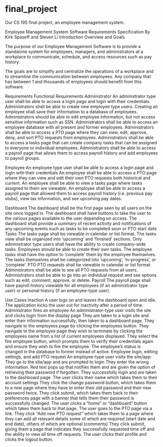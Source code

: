 # final_project
Our CS 195 final project, an employee management system. 

Employee Management System Software Requirements Specification
By Kirk Spaseff and Steven Li
Introduction
Overview and Goals

The purpose of our Employee Management Software is to provide a standalone system for employees, managers, and administrators at a workplace to communicate, schedule, and access resources such as pay history. 

The goals are to simplify and centralize the operations of a workplace and to streamline the communication between employees. Any company that has between 1 and thousands of employees should benefit from this software. 

Requirements
Functional Requirements
Administrator
An administrator type user shall be able to access a login page and login with their credentials. 
Administrators shall be able to create new employee type users.
Creating an employee shall save their information to a database of employees.
Administrators should be able to edit employee information, but not access sensitive information such as SSN.
Administrators shall be able to access an employee database with all present and former employees.
Administrators shall be able to access a PTO page where they can view, edit, approve, deny, and sort PTO requests from employees.
Administrators shall be able to access a tasks page that can create company tasks that can be assigned to everyone or individual employees. 
Administrators shall be able to access a payroll page that allows them to access payroll history and add employees to payroll groups.
	
Employee
An employee type user shall be able to access a login page and login with their credentials
An employee shall be able to access a PTO page where they can view and edit their own PTO requests both historical and current.
An employee shall be able to view a tasks page where tasks assigned to them are viewable.
An employee shall be able to access a payroll page that allowed them to access payroll history (i.e. previous pay stubs), view tax information, and see upcoming pay dates. 

Dashboard
The dashboard shall be the first page seen by all users on the site once logged in. 
The dashboard shall have buttons to take the user to the various pages available to the user depending on access. 
The dashboard shall provide a summary of recent activity and notifications of any upcoming events such as tasks to be completed soon or PTO start date. 
Tasks
The tasks page shall be viewable in calendar or list format.
The tasks view shall be organized into ‘upcoming’ and ‘finished’ sections.
Only administrator type users shall have the ability to create company-wide tasks.
Employees should be able to create their own tasks. 
The employee tasks shall have the option to ‘complete’ them by the employee themselves.
The tasks themselves shall be categorized into ‘upcoming’, ‘in-progress’, or ‘complete’.
 PTO
PTO requests shall be viewable in calendar or list format.
Administrators shall be able to see all PTO requests from all users.
Administrators shall be able to go into an individual request and see options such as edit, comment, approve, or delete.
Payroll
The payroll page shall have payroll history viewable for all employees (if an administrator type user) or personal history (if an employee-type user).


Use Cases
Inaction
A user logs on and leaves the dashboard open and idle. 
The application kicks the user out for inactivity after a period of time. 
Administrator fires an employee
An administrator-type user visits the site and clicks login from the display page
They are taken to a login site and enter their information successfully, then taken to a dashboard page.
They navigate to the employees page by clicking the employees button.
They navigate to the employee page they wish to terminate by clicking the employees name from a list of current employees displayed.
They select the fire employee button, which prompts them to verify their credentials again and ensure they wish to fire the employee. 
The employee’s status is changed in the database to former instead of active.
Employee login, editing settings, and add PTO request
An employee-type user visits the site/app:
They go to the site/app and are prompted to login
They enter the wrong information. Red text pops up that notifies them and are given the option of retrieving their password if forgotten.
They successfully login and are taken to the dashboard page. 
The user clicks their name which takes them to their account settings
They click the change password button, which takes them to a new page where they have to enter their old password and their new password twice.
They click submit, which takes them back to their preferences page with a banner that tells them their password is successfully changed.
The user clicks a “home” or “dashboard” button which takes them back to that page. 
The user goes to the PTO page via a link.
They click “Add new PTO request” which takes them to a page where they can add all relevant details some of which are required (start date and end date), others of which are optional (comments) 
They click submit, giving them a page that indicates they successfully requested time off and the ability to view all time off requests. 
The user clicks their profile and clicks the logout button.
